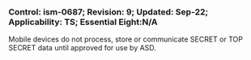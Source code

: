 ### Control: ism-0687; Revision: 9; Updated: Sep-22; Applicability: TS; Essential Eight:N/A
<p>Mobile devices do not process, store or communicate SECRET or TOP SECRET data until approved for use by ASD.</p>